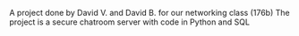 A project done by David V. and David B. for our networking class (176b)
The project is a secure chatroom server with code in Python and SQL